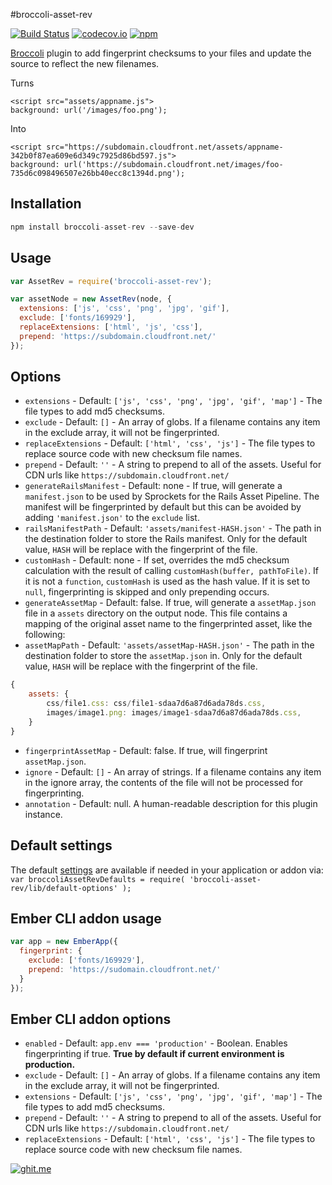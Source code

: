 #broccoli-asset-rev

[![Build Status](https://circleci.com/gh/rickharrison/broccoli-asset-rev.svg?style=shield)](https://circleci.com/gh/rickharrison/broccoli-asset-rev)
[![codecov.io](https://codecov.io/github/rickharrison/broccoli-asset-rev/coverage.svg?branch=master&precision=2)](https://codecov.io/github/rickharrison/broccoli-asset-rev?branch=master)
[![npm](https://img.shields.io/npm/v/broccoli-asset-rev.svg)](https://www.npmjs.com/package/broccoli-asset-rev)

[Broccoli](https://github.com/broccolijs/broccoli) plugin to add fingerprint checksums to your files and update the source to reflect the new filenames.

Turns

```
<script src="assets/appname.js">
background: url('/images/foo.png');
```

Into

```
<script src="https://subdomain.cloudfront.net/assets/appname-342b0f87ea609e6d349c7925d86bd597.js">
background: url('https://subdomain.cloudfront.net/images/foo-735d6c098496507e26bb40ecc8c1394d.png');
```

## Installation

```js
npm install broccoli-asset-rev --save-dev
```

## Usage

```js
var AssetRev = require('broccoli-asset-rev');

var assetNode = new AssetRev(node, {
  extensions: ['js', 'css', 'png', 'jpg', 'gif'],
  exclude: ['fonts/169929'],
  replaceExtensions: ['html', 'js', 'css'],
  prepend: 'https://subdomain.cloudfront.net/'
});
```

## Options

  - `extensions` - Default: `['js', 'css', 'png', 'jpg', 'gif', 'map']` - The file types to add md5 checksums.
  - `exclude` - Default: `[]` - An array of globs. If a filename contains any item in the exclude array, it will not be fingerprinted.
  - `replaceExtensions` - Default: `['html', 'css', 'js']` - The file types to replace source code with new checksum file names.
  - `prepend` - Default: `''` - A string to prepend to all of the assets. Useful for CDN urls like `https://subdomain.cloudfront.net/`
  - `generateRailsManifest` - Default: none - If true, will generate a `manifest.json` to be used by Sprockets for the Rails Asset Pipeline. The manifest will be fingerprinted by default but this can be avoided by adding `'manifest.json'` to the `exclude` list.
  - `railsManifestPath` - Default: `'assets/manifest-HASH.json'` - The path in the destination folder to store the Rails manifest. Only for the default value, `HASH` will be replace with the fingerprint of the file.
  - `customHash` - Default: none - If set, overrides the md5 checksum calculation with the result of calling `customHash(buffer, pathToFile)`. If it is not a `function`, `customHash` is used as the hash value. If it is set to `null`, fingerprinting is skipped and only prepending occurs.
  - `generateAssetMap` - Default: false. If true, will generate a `assetMap.json` file in a `assets` directory on the output node. This file contains a mapping of the original asset name to the fingerprinted asset, like the following:
  - `assetMapPath` - Default: `'assets/assetMap-HASH.json'` - The path in the destination folder to store the `assetMap.json` in. Only for the default value, `HASH` will be replace with the fingerprint of the file.

```js
{
	assets: {
		css/file1.css: css/file1-sdaa7d6a87d6ada78ds.css,
		images/image1.png: images/image1-sdaa7d6a87d6ada78ds.css,
	}
}
```
  - `fingerprintAssetMap` - Default: false. If true, will fingerprint `assetMap.json`.
  - `ignore` - Default: `[]` - An array of strings.  If a filename contains any item in the ignore array, the contents of the file will not be processed for fingerprinting.
  - `annotation` - Default: null. A human-readable description for this plugin instance.

## Default settings
The default [settings](https://github.com/rickharrison/broccoli-asset-rev/blob/master/lib/default-options.js) are available if needed in your application or addon via:
`var broccoliAssetRevDefaults = require( 'broccoli-asset-rev/lib/default-options' );`

## Ember CLI addon usage

```js
var app = new EmberApp({
  fingerprint: {
    exclude: ['fonts/169929'],
    prepend: 'https://sudomain.cloudfront.net/'
  }
});
```

## Ember CLI addon options

  - `enabled` - Default: `app.env === 'production'` - Boolean. Enables fingerprinting if true. **True by default if current environment is production.**
  - `exclude` - Default: `[]` - An array of globs. If a filename contains any item in the exclude array, it will not be fingerprinted.
  - `extensions` - Default: `['js', 'css', 'png', 'jpg', 'gif', 'map']` - The file types to add md5 checksums.
  - `prepend` - Default: `''` - A string to prepend to all of the assets. Useful for CDN urls like `https://subdomain.cloudfront.net/`
  - `replaceExtensions` - Default: `['html', 'css', 'js']` - The file types to replace source code with new checksum file names.

[![ghit.me](https://ghit.me/badge.svg?repo=rickharrison/broccoli-asset-rev)](https://ghit.me/repo/rickharrison/broccoli-asset-rev)
